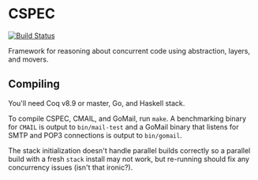 # CSPEC

[![Build Status](https://travis-ci.com/mit-pdos/cspec.svg?branch=master)](https://travis-ci.com/mit-pdos/cspec)

Framework for reasoning about concurrent code using abstraction, layers, and movers.

## Compiling

You'll need Coq v8.9 or master, Go, and Haskell stack.

To compile CSPEC, CMAIL, and GoMail, run `make`. A benchmarking binary for
`CMAIL` is output to `bin/mail-test` and a GoMail binary that listens for SMTP
and POP3 connections is output to `bin/gomail`.

The stack initialization doesn't handle parallel builds correctly so a parallel build
with a fresh `stack` install may not work, but re-running should fix any
concurrency issues (isn't that ironic?).
